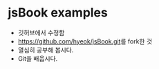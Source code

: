 # jsBook examples

- 깃허브에서 수정함
- <https://github.com/hyeok/jsBook.git>를 fork한 것
- 열심히 공부해 봅시다.
- Git을 배웁시다.

